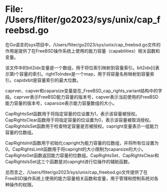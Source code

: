 # File: /Users/fliter/go2023/sys/unix/cap_freebsd.go

在Go语言的sys项目中，/Users/fliter/go2023/sys/unix/cap_freebsd.go文件的作用是提供了在FreeBSD操作系统上使用的能力容量（capabilities）相关函数和变量。

该文件中的bit2idx变量是一个数组，用于将位索引映射到容量索引。bit2idx[i]表示第i个容量的索引。rightToIndex是一个map，用于将容量名称映射到容量索引。capidxbit是容量索引的最大位数。

caprver、capver和caparsize变量是在_FreeBSD_cap_rights_variant结构中的字段。caprver表示FreeBSD能力容量的版本号，capver表示当前使用的FreeBSD能力容量的版本号，caparsize表示能力容量数组的大小。

CapRightsSet函数用于将指定容量的位设置为1，表示该容量被授权。CapRightsClear函数用于将指定容量的位设置为0，表示该容量被取消授权。CapRightsIsSet函数用于检查特定容量是否被授权。capright变量表示一组能力容量的位数组。

CapRightsInit函数用于初始化capright为能力容量的位数组，并将所有位设置为0。CapRightsLimit函数用于将capright的大小限制为caparsize的大小。CapRightsGet函数返回能力容量的位数组。CapRightsSet、CapRightsClear和CapRightsIsSet这三个函数是对capright进行位操作的辅助函数。

总而言之，/Users/fliter/go2023/sys/unix/cap_freebsd.go文件提供了在FreeBSD操作系统上使用的能力容量相关函数和变量，用于管理和控制系统对各种操作的权限。

